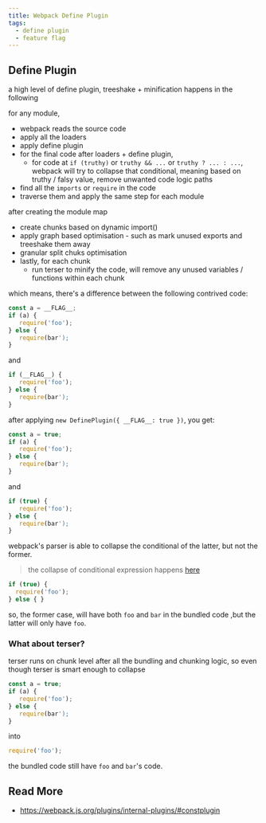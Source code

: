 ```yaml
---
title: Webpack Define Plugin
tags:
  - define plugin
  - feature flag
---
```


## Define Plugin

a high level of define plugin, treeshake + minification happens in the following

for any module, 
- webpack reads the source code
- apply all the loaders
- apply define plugin
- for the final code after loaders + define plugin, 
  - for code at `if (truthy)` or `truthy && ...` or `truthy ? ... : ...`, webpack will try to collapse that conditional, meaning based on truthy / falsy value, remove unwanted code logic paths
- find all the `imports` or `require` in the code
- traverse them and apply the same step for each module

after creating the module map
- create chunks based on dynamic import()
- apply graph based optimisation - such as mark unused exports and treeshake them away
- granular split chuks optimisation
- lastly, for each chunk
  - run terser to minify the code, will remove any unused variables / functions within each chunk
  
which means, there's a difference between the following contrived code:

```js
const a = __FLAG__;
if (a) {
   require('foo');
} else {
   require(bar');
}
```

and

```js
if (__FLAG__) {
   require('foo');
} else {
   require(bar');
}
```

after applying `new DefinePlugin({ __FLAG__: true })`, you get:

```js
const a = true;
if (a) {
   require('foo');
} else {
   require(bar');
}
```

and

```js
if (true) {
   require('foo');
} else {
   require(bar');
}
```

webpack's parser is able to collapse the conditional of the latter, but not the former.

> the collapse of conditional expression happens [here](https://github.com/webpack/webpack/blob/master/lib/ConstPlugin.js#L133)

```js
if (true) {
  require('foo');
} else { }
```

so, the former case, will have both `foo` and `bar` in the bundled code ,but the latter will only have `foo`.

### What about terser?

terser runs on chunk level after all the bundling and chunking logic, so even though terser is smart enough to collapse

```js
const a = true;
if (a) {
   require('foo');
} else {
   require(bar');
}
```

into

```js
require('foo');
```

the bundled code still have `foo` and `bar`'s code.

## Read More

- https://webpack.js.org/plugins/internal-plugins/#constplugin
